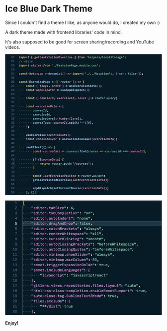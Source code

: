 # Ice Blue Dark Theme

Since I couldn't find a theme I like, as anyone would do, I created my own :)

A dark theme made with frontend libraries' code in mind.

It's also supposed to be good for screen sharing/recording and YouTube videos.

![ReactJS syntax preview](/images/react-preview.png)

![JSON syntax preview](/images/json-preview.png)

**Enjoy!**
